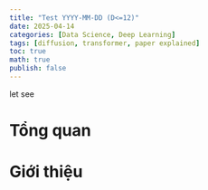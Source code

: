 ```yaml
---
title: "Test YYYY-MM-DD (D<=12)"
date: 2025-04-14
categories: [Data Science, Deep Learning]
tags: [diffusion, transformer, paper explained]
toc: true
math: true
publish: false
---
```


let see
# Tổng quan

# Giới thiệu

